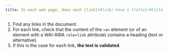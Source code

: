 ```yaml
---
title: In each web page, does each [link](#link) have a [title](#title-or-accessible-name-of-link) between `<a>` and `</a>`?
---
```


1. Find any links in the document.
2. For each link, check that the content of the `<a>` element (or of an element with a WAI-ARIA `role=link` attribute) contains a heading (text or alternative).
3. If this is the case for each link, **the test is validated**.
